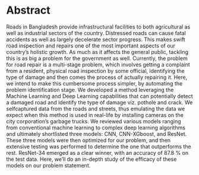 # Abstract

Roads in Bangladesh provide infrastructural facilities
to both agricultural as well as industrial sectors of the
country. Distressed roads can cause fatal accidents as well
as largely decelerate sector progress. This makes swift road
inspection and repairs one of the most important aspects of
our country’s holistic growth. As much as it affects the general
public, tackling this is as big a problem for the government as
well. Currently, the problem for road repair is a multi-stage
problem, which involves getting a complaint from a resident,
physical road inspection by some official, identifying the type
of damage and then comes the process of actually repairing
it. Here, we intend to make this cumbersome process simpler,
by automating the problem identification stage. We developed a
method leveraging the Machine Learning and Deep Learning
capabilities that can potentially detect a damaged road and
identify the type of damage viz. pothole and crack. We selfcaptured
data from the roads and streets, thus emulating the
data we expect when this method is used in real-life by installing
cameras on the city corporation’s garbage trucks. We reviewed
various models ranging from conventional machine learning to
complex deep learning algorithms and ultimately shortlisted three
models: CNN, CNN-XGboost, and ResNet. These three models
were then optimized for our problem, and then extensive testing
was performed to determine the one that outperforms the rest.
ResNet-34 emerged as a clear winner, with an accuracy of 87.8 %
on the test data. Here, we’ll do an in-depth study of the efficacy
of these models on our problem statement.
